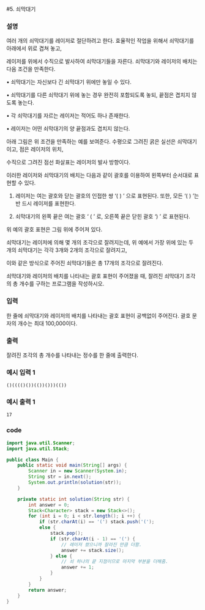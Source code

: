 #5. 쇠막대기

### 설명 
여러 개의 쇠막대기를 레이저로 절단하려고 한다. 효율적인 작업을 위해서 쇠막대기를 아래에서 위로 겹쳐 놓고,

레이저를 위에서 수직으로 발사하여 쇠막대기들을 자른다. 쇠막대기와 레이저의 배치는 다음 조건을 만족한다.

• 쇠막대기는 자신보다 긴 쇠막대기 위에만 놓일 수 있다. 

• 쇠막대기를 다른 쇠막대기 위에 놓는 경우 완전히 포함되도록 놓되, 끝점은 겹치지 않도록 놓는다.

• 각 쇠막대기를 자르는 레이저는 적어도 하나 존재한다.

• 레이저는 어떤 쇠막대기의 양 끝점과도 겹치지 않는다.

아래 그림은 위 조건을 만족하는 예를 보여준다. 수평으로 그려진 굵은 실선은 쇠막대기이고, 점은 레이저의 위치,

수직으로 그려진 점선 화살표는 레이저의 발사 방향이다.

이러한 레이저와 쇠막대기의 배치는 다음과 같이 괄호를 이용하여 왼쪽부터 순서대로 표현할 수 있다.

1. 레이저는 여는 괄호와 닫는 괄호의 인접한 쌍 ‘( ) ’ 으로 표현된다. 또한, 모든 ‘( ) ’는 반 드시 레이저를 표현한다.

2. 쇠막대기의 왼쪽 끝은 여는 괄호 ‘ ( ’ 로, 오른쪽 끝은 닫힌 괄호 ‘) ’ 로 표현된다.

위 예의 괄호 표현은 그림 위에 주어져 있다.

쇠막대기는 레이저에 의해 몇 개의 조각으로 잘려지는데, 위 예에서 가장 위에 있는 두 개의 쇠막대기는 각각 3개와 2개의 조각으로 잘려지고,

이와 같은 방식으로 주어진 쇠막대기들은 총 17개의 조각으로 잘려진다.

쇠막대기와 레이저의 배치를 나타내는 괄호 표현이 주어졌을 때, 잘려진 쇠막대기 조각의 총 개수를 구하는 프로그램을 작성하시오.

### 입력
한 줄에 쇠막대기와 레이저의 배치를 나타내는 괄호 표현이 공백없이 주어진다. 괄호 문자의 개수는 최대 100,000이다.

### 출력
잘려진 조각의 총 개수를 나타내는 정수를 한 줄에 출력한다.


### 예시 입력 1
```
()(((()())(())()))(())
```
### 예시 출력 1
```
17
```

### code
```java
import java.util.Scanner;
import java.util.Stack;

public class Main {
    public static void main(String[] args) {
        Scanner in = new Scanner(System.in);
        String str = in.next();
        System.out.println(solution(str));
    }

    private static int solution(String str) {
        int answer = 0;
        Stack<Character> stack = new Stack<>();
        for (int i = 0; i < str.length(); i ++) {
            if (str.charAt(i) == '(') stack.push('(');
            else {
                stack.pop();
                if (str.charAt(i - 1) == '(') {
                    // 레이저 쐈으니까 잘라진 만큼 더함.
                    answer += stack.size();
                } else {
                    // 쇠 하나의 끝 지점이므로 마지막 부분을 더해줌.
                    answer += 1;
                }
            }
        }
        return answer;
    }
}
```